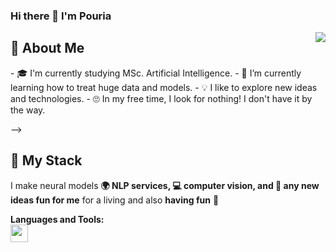 ### Hi there 👋 I'm Pouria
<img align="right" src="https://github-readme-stats.vercel.app/api?username=fulldataalchemist&show_icons=true&hide_title=true&theme=dark" />

<h2>🤫 About Me</h2>
- 🎓 I'm currently studying MSc. Artificial Intelligence.
- 🌱 I’m currently learning how to treat huge data and models.
- 💡 I like to explore new ideas and technologies.
- 🙄 In my free time, I look for nothing! I don't have it by the way.


-->
<!-- [![website](some image)](http://www. some where .com)
<a href="http:// some where .com"><img src="http:// some where show image .png" width="100%"></a>
- ⚡ Fun fact: ...
-->

<h2>🔬 My Stack</h2>

I make neural models **🌍 NLP services, 💻 computer vision, and 📱 any new ideas fun for me** for a living and also **having fun** 🤹

**Languages and Tools:**  
<code><img height="28" src="https://raw.githubusercontent.com/gilbarbara/logos/804dc257b59e144eaca5bc6ffd16949752c6f789/logos/python.svg"></code>&nbsp;


<!--
- ✈️ Hire me for remote work & internships
- 💼 Do read my resume here: [resume. my site .com](http://resume. my site .com)
- 🎉 Let's connect on [LinkedIn](https://linkedin.com/in/ my linkedin)
- 📭 mailbox@ my site.com
- ✍🏻 I write my personal thoughts on Programming & Tech on my [Personal Blog](https://blog. my site .com)
-->

<!--
🕵 Take a look at my repositories and!
<p align="left">
<a href="link to my repo" target="blank"><img align="center" src="src to icon .svg" alt="name" height="28" width="28" /></a>&nbsp;&nbsp;&nbsp;&nbsp;
</p>
-->
